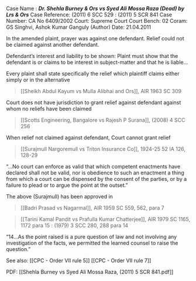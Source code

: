 Case Name : ***Dr. Shehla Burney & Ors vs Syed Ali Mossa Raza (Dead) by Lrs & Ors***
Case Reference: (2011) 6 SCC 529 : (2011) 5 SCR 841
Case Number: CA No 6409/2002
Court: Supreme Court Court
Bench: 02
Coram: GS Singhvi, Ashok Kumar Ganguly (Author)
Date: 21.04.2011

In the amended plaint, prayer was against one defendant. Relief could not be claimed against another defendant.
  
Defendant’s interest and liability to be shown: Plaint must show that the defendant is or claims to be interest in subject-matter and that he is liable... 
  
Every plaint shall state specifically the relief which plaintiff claims either simply or in the alternative 

> [[Sheikh Abdul Kayum vs Mulla Alibhai and Ors]], AIR 1963 SC 309

Court does not have jurisdiction to grant relief against defendant against whom no reliefs have been claimed

  
> [[Scotts Engineering, Bangalore vs Rajesh P Surana]], (2008) 4 SCC 256

When relief not claimed against defendant, Court cannot grant relief

> [[Surajmull Nargoremull vs Triton Insurance Co]], 1924-25 52 IA 126, 128-29
 
“...No court can enforce as valid that which competent enactments have declared shall not be valid, nor is obedience to such an enactment a thing from which a court can be dispensed by the consent of the parties, or by a failure to plead or to argue the point at the outset.”
  
The above (Surajmull) has been approved in

> [[Badri Prasad vs Nagarmal]], AIR 1959 SC 559, 562, para 7

> [[Tarini Kamal Pandit vs Prafulla Kumar Chatterjee]], AIR 1979 SC 1165, 1172 para 15 : (1979) 3 SCC 280, 288 para 14


“14...As the point raised is a pure question of law and not involving any investigation of the facts, we permitted the learned counsel to raise the question.”


See also:
[[CPC - Order VII rule 5]]
[[CPC - Order VII rule 7]]

PDF:
[[Shehla Burney vs Syed Ali Mossa Raza, (2011) 5 SCR 841.pdf]]